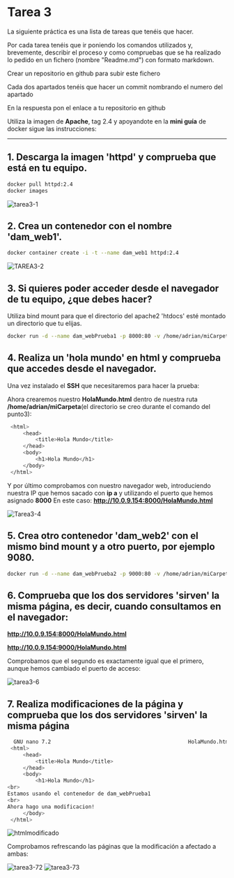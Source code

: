 # Tarea 3

La siguiente práctica es una lista de tareas que tenéis que hacer. 

Por cada tarea tenéis que ir poniendo los comandos utilizados y, brevemente, describir el proceso y como compruebas que se ha realizado lo pedido en un fichero (nombre "Readme.md") con formato markdown.

Crear un repositorio en github para subir este fichero

Cada dos apartados tenéis que hacer un commit nombrando el numero del apartado

En la respuesta pon el enlace a tu repositorio en github

Utiliza la imagen de **Apache**, tag 2.4 y apoyandote en la **mini guía** de docker sigue las instrucciones:

---
## 1. Descarga la imagen 'httpd' y comprueba que está en tu equipo.
```bash
docker pull httpd:2.4
docker images
```
![tarea3-1](https://github.com/user-attachments/assets/9183239f-5608-48d3-81ec-351bb207bfde)


## 2. Crea un contenedor con el nombre 'dam_web1'.
```bash
docker container create -i -t --name dam_web1 httpd:2.4
```
![TAREA3-2](https://github.com/user-attachments/assets/71edbffe-7b2c-498f-90ff-b2581e715b57)


## 3. Si quieres poder acceder desde el navegador de tu equipo, ¿que debes hacer?
Utiliza bind mount para que el directorio del apache2 'htdocs' esté montado un directorio que tu elijas.
```bash
docker run -d --name dam_webPrueba1 -p 8000:80 -v /home/adrian/miCarpeta:/usr/local/apache2/htdocs httpd:2.4
```

## 4. Realiza un 'hola mundo' en html y comprueba que accedes desde el navegador.
Una vez instalado el **SSH** que necesitaremos para hacer la prueba: 

Ahora crearemos nuestro **HolaMundo.html** dentro de nuestra ruta **/home/adrian/miCarpeta**(el directorio se creo durante el comando del punto3):
```bash
 <html>
     <head>
         <title>Hola Mundo</title>
     </head>
     <body>
         <h1>Hola Mundo</h1>
     </body>
 </html>
```
Y por último comprobamos con nuestro navegador web, introduciendo nuestra IP que hemos sacado con **ip a** y utilizando el puerto que hemos asignado **8000**
En este caso: **http://10.0.9.154:8000/HolaMundo.html**

![Tarea3-4](https://github.com/user-attachments/assets/c2cf4859-c67b-4df1-9dad-9a7272a9efca)



## 5. Crea otro contenedor 'dam_web2' con el mismo bind mount y a otro puerto, por ejemplo 9080.
```bash
docker run -d --name dam_webPrueba2 -p 9000:80 -v /home/adrian/miCarpeta:/usr/local/apache2/htdocs httpd:2.4
```

## 6. Comprueba que los dos servidores 'sirven' la misma página, es decir, cuando consultamos en el navegador:
**http://10.0.9.154:8000/HolaMundo.html**

**http://10.0.9.154:9000/HolaMundo.html**

Comprobamos que el segundo es exactamente igual que el primero, aunque hemos cambiado el puerto de acceso:

![tarea3-6](https://github.com/user-attachments/assets/70bc9945-cf4b-4055-a32d-216ef676973c)


## 7. Realiza modificaciones de la página y comprueba que los dos servidores 'sirven' la misma página
```bash
  GNU nano 7.2                                            HolaMundo.html                                                      
 <html>
     <head>
         <title>Hola Mundo</title>
     </head>
     <body>
         <h1>Hola Mundo</h1>
<br>
Estamos usando el contenedor de dam_webPrueba1
<br>
Ahora hago una modificacion!
     </body>
 </html>
```
![htmlmodificado](https://github.com/user-attachments/assets/a2d49dc4-e869-4fac-83fb-1140aa3d49a4)

Comprobamos refrescando las páginas que la modificación a afectado a ambas:

![tarea3-72](https://github.com/user-attachments/assets/5e94310a-a6e3-45ea-8dc3-a2ddeeacc054) ![tarea3-73](https://github.com/user-attachments/assets/3653304d-094c-4c2f-a206-ced6b4d1f27f)












